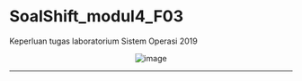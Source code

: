 # SoalShift_modul4_F03
Keperluan tugas laboratorium Sistem Operasi 2019

<center>

![image](cover.gif "Userspace?")

</center>

---